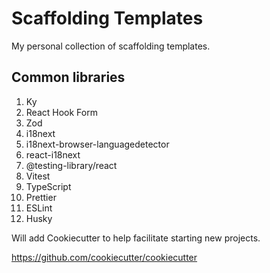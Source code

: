 # Scaffolding Templates

My personal collection of scaffolding templates.

## Common libraries

1. Ky
2. React Hook Form
3. Zod
4. i18next
5. i18next-browser-languagedetector
6. react-i18next
7. @testing-library/react
8. Vitest
9. TypeScript
10. Prettier
11. ESLint
12. Husky

Will add Cookiecutter to help facilitate starting new projects. 

https://github.com/cookiecutter/cookiecutter